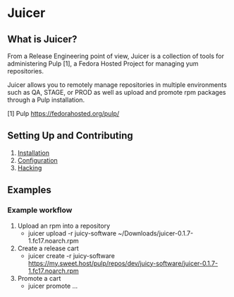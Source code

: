 # Juicer

## What is Juicer?

From a Release Engineering point of view, Juicer is a collection of
tools for administering Pulp [1], a Fedora Hosted Project for managing
yum repositories.

Juicer allows you to remotely manage repositories in multiple
environments such as QA, STAGE, or PROD as well as upload and promote
rpm packages through a Pulp installation.

[1] Pulp  https://fedorahosted.org/pulp/

## Setting Up and Contributing

1. [Installation](https://github.com/abutcher/juicer/blob/master/docs/markdowninstall.md)
2. [Configuration](https://github.com/abutcher/juicer/blob/master/docs/markdownconfig.md)
3. [Hacking](https://github.com/abutcher/juicer/blob/master/docs/markdownhacking.md)

## Examples

### Example workflow

1. Upload an rpm into a repository
    * juicer upload -r juicy-software ~/Downloads/juicer-0.1.7-1.fc17.noarch.rpm
2. Create a release cart
    * juicer create -r juicy-software https://my.sweet.host/pulp/repos/dev/juicy-software/juicer-0.1.7-1.fc17.noarch.rpm
3. Promote a cart
    * juicer promote ...
